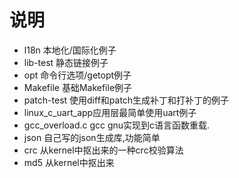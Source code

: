 # 说明

* l18n 本地化/国际化例子
* lib-test 静态链接例子
* opt 命令行选项/getopt例子
* Makefile 基础Makefile例子
* patch-test 使用diff和patch生成补丁和打补丁的例子
* linux_c_uart_app应用层最简单使用uart例子
* gcc_overload.c gcc gnu实现到c语言函数重载.
* json 自己写的json生成库,功能简单
* crc 从kernel中抠出来的一种crc校验算法
* md5 从kernel中抠出来

